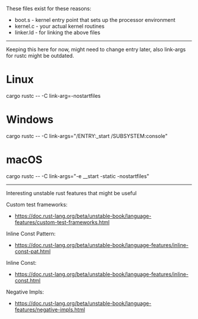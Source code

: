 These files exist for these reasons:
-    boot.s - kernel entry point that sets up the processor environment
-    kernel.c - your actual kernel routines
-    linker.ld - for linking the above files 

---

Keeping this here for now, might need to change entry later, also link-args for rustc might be outdated.
# Linux
cargo rustc -- -C link-arg=-nostartfiles
# Windows
cargo rustc -- -C link-args="/ENTRY:_start /SUBSYSTEM:console"
# macOS
cargo rustc -- -C link-args="-e __start -static -nostartfiles"

---

Interesting unstable rust features that might be useful

Custom test frameworks:
- https://doc.rust-lang.org/beta/unstable-book/language-features/custom-test-frameworks.html

Inline Const Pattern:
- https://doc.rust-lang.org/beta/unstable-book/language-features/inline-const-pat.html

Inline Const:
- https://doc.rust-lang.org/beta/unstable-book/language-features/inline-const.html

Negative Impls:
- https://doc.rust-lang.org/beta/unstable-book/language-features/negative-impls.html


